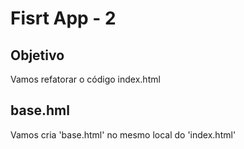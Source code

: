 # Fisrt App - 2

## Objetivo 

Vamos refatorar o código index.html




## base.hml

Vamos cria 'base.html' no mesmo local do 'index.html'


